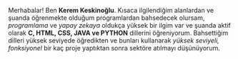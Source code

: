 Merhabalar! Ben **Kerem Keskinoğlu**.
Kısaca ilgilendiğim alanlardan ve şuanda öğrenmekte olduğum programlardan bahsedecek olursam, *programlama* ve *yapay zekaya* oldukça yüksek 
bir ilgim var ve şuanda aktif olarak **C, HTML, CSS, JAVA ve PYTHON** dillerini öğreniyorum. 
Bahsettiğim dilleri yüksek seviyede öğredikten ve bunları kullanarak *yüksek seviyeli, fonksiyonel* bir kaç proje yaptıktan sonra sektöre 
atılmayı düşünüyorum.
